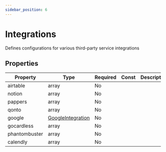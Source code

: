 ```yaml
---
sidebar_position: 6
---
```


# Integrations

Defines configurations for various third-party service integrations

## Properties

| Property      | Type                                          | Required | Const | Description |
| ------------- | --------------------------------------------- | -------- | ----- | ----------- |
| airtable      | array                                         | No       |       |             |
| notion        | array                                         | No       |       |             |
| pappers       | array                                         | No       |       |             |
| qonto         | array                                         | No       |       |             |
| google        | [GoogleIntegration](/docs/integration/google) | No       |       |             |
| gocardless    | array                                         | No       |       |             |
| phantombuster | array                                         | No       |       |             |
| calendly      | array                                         | No       |       |             |
